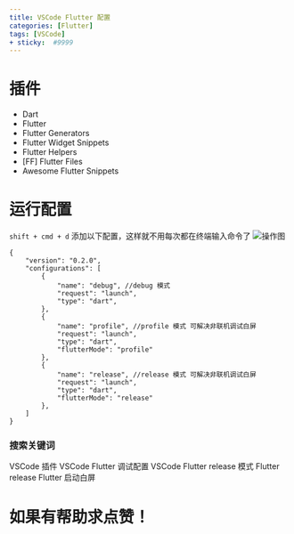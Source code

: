```yaml
---
title: VSCode Flutter 配置
categories: [Flutter]
tags: [VSCode]
+ sticky:  #9999
---
```


# 插件
- Dart
- Flutter
- Flutter Generators
- Flutter Widget Snippets
- Flutter Helpers
- [FF] Flutter Files
- Awesome Flutter Snippets
# 运行配置
`shift + cmd + d` 添加以下配置，这样就不用每次都在终端输入命令了
![操作图](https://upload-images.jianshu.io/upload_images/2331323-c47d75e75723b671.png?imageMogr2/auto-orient/strip%7CimageView2/2/w/1240)

```
{
    "version": "0.2.0",
    "configurations": [
        {
            "name": "debug", //debug 模式
            "request": "launch",
            "type": "dart",
        },
        {
            "name": "profile", //profile 模式 可解决非联机调试白屏
            "request": "launch",
            "type": "dart",
            "flutterMode": "profile"
        },
        {
            "name": "release", //release 模式 可解决非联机调试白屏
            "request": "launch",
            "type": "dart",
            "flutterMode": "release"
        },
    ]
}
```


### 搜索关键词
VSCode 插件
VSCode Flutter 调试配置
VSCode Flutter release 模式
Flutter release
Flutter 启动白屏


# 如果有帮助求点赞！
